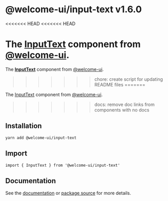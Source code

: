 # @welcome-ui/input-text v1.6.0
<<<<<<< HEAD
<<<<<<< HEAD

The [InputText](http://welcome-ui.com/fields/input-text) component from [@welcome-ui](http://welcome-ui.com).
=======
  
The **[InputText](http://welcome-ui.com/fields/input-text)** component from [@welcome-ui](http://welcome-ui.com).
>>>>>>> chore: create script for updating README files
=======

The [InputText](http://welcome-ui.com/fields/input-text) component from [@welcome-ui](http://welcome-ui.com).
>>>>>>> docs: remove doc links from components with no docs

## Installation

    yarn add @welcome-ui/input-text

## Import

    import { InputText } from '@welcome-ui/input-text'

## Documentation

See the [documentation](http://welcome-ui.com/fields/input-text) or [package source](https://github.com/WTTJ/welcome-ui/tree/v1.6.0/packages/InputText) for more details.
